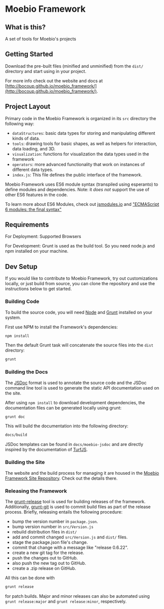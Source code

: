# Moebio Framework

## What is this?

A set of tools for Moebio's projects

## Getting Started

Download the pre-built files (minified and unminified) from the `dist/` directory and start using in your project.

For more info check out the website and docs at [http://bocoup.github.io/moebio_framework/](http://bocoup.github.io/moebio_framework/).

## Project Layout

Primary code in the Moebio Framework is organized in its `src` directory the following way:

  * `dataStructures`: basic data types for storing and manipulating different kinds of data.
  * `tools`: drawing tools for basic shapes, as well as helpers for interaction, data loading, and 3D.
  * `visualization`: functions for visualization the data types used in the framework
  * `operators`: more advanced functionality that work on instances of different data types.
  * `index.js`: This file defines the public interface of the framework.

Moebio Framework uses ES6 module syntax (transpiled using esperanto) to define modules and dependencies. Note: it _does not_ support the use of other ES6 features in the code.

To learn more about ES6 Modules, check out [jsmodules.io](http://jsmodules.io) and ["ECMAScript 6 modules: the final syntax"](http://www.2ality.com/2014/09/es6-modules-final.html)

## Requirements

For Deployment: Supported Browsers

For Development: Grunt is used as the build tool. So you need node.js and npm installed on your machine.

## Dev Setup

If you would like to contribute to Moebio Framework, try out customizations locally, or just build from source, you can clone the repository and use the instructions below to get started.

### Building Code

To build the source code, you will need [Node](https://nodejs.org/) and [Grunt](http://gruntjs.com/) installed on your system.

First use NPM to install the Framework's dependencies:

```bash
npm install
```

Then the default Grunt task will concatenate the source files into the `dist` directory:

```bash
grunt
```

### Building the Docs

The [JSDoc](http://usejsdoc.org/) format is used to annotate the source code and the JSDoc command line tool is used to generate the static API documentation used on the site.

After using `npm install` to download development dependencies, the documentation files can be generated locally using grunt:

```bash
grunt doc
```

This will build the documentation into the following directory:

```bash
docs/build
```

JSDoc templates can be found in `docs/moebio-jsdoc` and are directly inspired by the documentation of [TurfJS](http://turfjs.org/).

### Building the Site

The website and the build process for managing it are housed in the [Moebio Framework Site Repository](https://github.com/bocoup/moebio_framework_site). Check out the details there.

### Releasing the Framework

The [grunt-release](https://github.com/geddski/grunt-release) tool is used for building releases of the framework. Additionally, [grunt-git]() is used to commit build files as part of the release process. Briefly, releasing entails the following procedure:

 - bump the version number in `package.json`.
 - bump version number in `src/Version.js`
 - rebuild distribution files in `dist/`
 - add and commit changed `src/Version.js` and `dist/` files.
 - stage the package.json file's change.
 - commit that change with a message like "release 0.6.22".
 - create a new git tag for the release.
 - push the changes out to GitHub.
 - also push the new tag out to GitHub.
 - create a .zip release on GitHub.

All this can be done with

```bash
grunt release
```

for patch builds. Major and minor releases can also be automated using `grunt release:major` and `grunt release:minor`, respectively.

